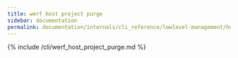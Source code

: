 ```yaml
---
title: werf host project purge
sidebar: documentation
permalink: documentation/internals/cli_reference/lowlevel-management/host/project/purge.html
---
```


{% include /cli/werf_host_project_purge.md %}
